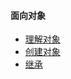 #### 面向对象

- [理解对象](https://github.com/YihooZero/javascript-summary/blob/main/objectOriented/01understandObject/accessorProperties.js)
- [创建对象](https://github.com/YihooZero/javascript-summary/blob/main/objectOriented/02objectCreation/README.md)
- [继承](https://github.com/YihooZero/javascript-summary/blob/main/objectOriented/03inheritance/README.md)